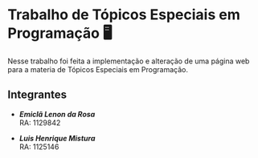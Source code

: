 # Trabalho de Tópicos Especiais em Programação :desktop_computer:
Nesse trabalho foi feita a implementação e alteração de uma página web para a materia de Tópicos Especiais em Programação.
## Integrantes
- ***Emiclã Lenon da Rosa***  
RA: 1129842
  
- ***Luis Henrique Mistura***  
RA: 1125146
